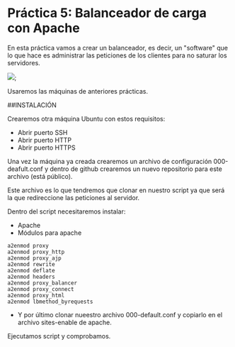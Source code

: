 # Práctica 5: Balanceador de carga con Apache

En esta práctica vamos a crear un balanceador, es decir, un "software" que lo que hace es administrar las peticiones de los clientes para no saturar los servidores. 

![](Imágenes/balanceador.png);

Usaremos las máquinas de anteriores prácticas.

##INSTALACIÓN

Crearemos otra máquina Ubuntu con estos requisitos:

- Abrir puerto SSH
- Abrir puerto HTTP
- Abrir puerto HTTPS

Una vez la máquina ya creada crearemos un archivo de configuración 000-deafult.conf y dentro de github crearemos un nuevo repositorio para este archivo (está público).

Este archivo es lo que tendremos que clonar en nuestro script ya que será la que redireccione las peticiones al servidor. 

Dentro del script necesitaremos instalar:

- Apache
- Módulos para apache 

```
a2enmod proxy
a2enmod proxy_http
a2enmod proxy_ajp
a2enmod rewrite
a2enmod deflate
a2enmod headers
a2enmod proxy_balancer
a2enmod proxy_connect
a2enmod proxy_html
a2enmod lbmethod_byrequests

```
- Y por último clonar nueestro archivo 000-default.conf y copiarlo en el archivo sites-enable de apache. 

Ejecutamos script y comprobamos.


